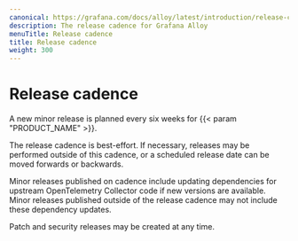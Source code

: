 ```yaml
---
canonical: https://grafana.com/docs/alloy/latest/introduction/release-cadence/
description: The release cadence for Grafana Alloy
menuTitle: Release cadence
title: Release cadence
weight: 300
---
```


# Release cadence

A new minor release is planned every six weeks for {{< param "PRODUCT_NAME" >}}.

The release cadence is best-effort.
If necessary, releases may be performed outside of this cadence, or a scheduled release date can be moved forwards or backwards.

Minor releases published on cadence include updating dependencies for upstream OpenTelemetry Collector code if new versions are available.
Minor releases published outside of the release cadence may not include these dependency updates.

Patch and security releases may be created at any time.
